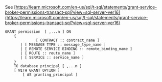 See [https://learn.microsoft.com/en-us/sql/t-sql/statements/grant-service-broker-permissions-transact-sql?view=sql-server-ver16](https://learn.microsoft.com/en-us/sql/t-sql/statements/grant-service-broker-permissions-transact-sql?view=sql-server-ver16)
```
GRANT permission  [ ,...n ] ON  
    {    
              [ CONTRACT :: contract_name ]   
       | [ MESSAGE TYPE :: message_type_name ]    
       | [ REMOTE SERVICE BINDING :: remote_binding_name ]    
       | [ ROUTE :: route_name ]   
       | [ SERVICE :: service_name ]      
    }  
    TO database_principal [ ,...n ]   
    [ WITH GRANT OPTION ]  
        [ AS granting_principal ]
```
